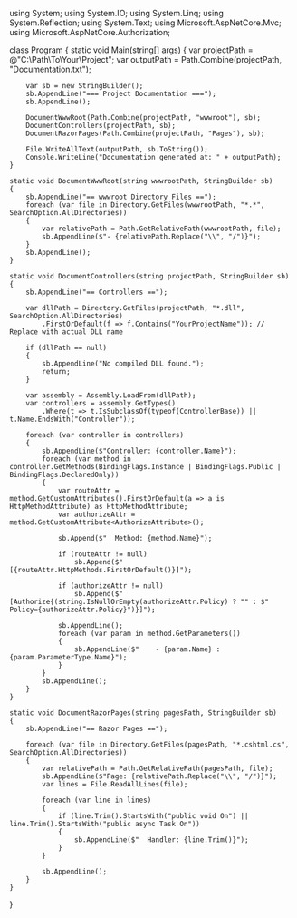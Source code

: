 using System;
using System.IO;
using System.Linq;
using System.Reflection;
using System.Text;
using Microsoft.AspNetCore.Mvc;
using Microsoft.AspNetCore.Authorization;

class Program
{
    static void Main(string[] args)
    {
        var projectPath = @"C:\Path\To\Your\Project";
        var outputPath = Path.Combine(projectPath, "Documentation.txt");

        var sb = new StringBuilder();
        sb.AppendLine("=== Project Documentation ===");
        sb.AppendLine();

        DocumentWwwRoot(Path.Combine(projectPath, "wwwroot"), sb);
        DocumentControllers(projectPath, sb);
        DocumentRazorPages(Path.Combine(projectPath, "Pages"), sb);

        File.WriteAllText(outputPath, sb.ToString());
        Console.WriteLine("Documentation generated at: " + outputPath);
    }

    static void DocumentWwwRoot(string wwwrootPath, StringBuilder sb)
    {
        sb.AppendLine("== wwwroot Directory Files ==");
        foreach (var file in Directory.GetFiles(wwwrootPath, "*.*", SearchOption.AllDirectories))
        {
            var relativePath = Path.GetRelativePath(wwwrootPath, file);
            sb.AppendLine($"- {relativePath.Replace("\\", "/")}");
        }
        sb.AppendLine();
    }

    static void DocumentControllers(string projectPath, StringBuilder sb)
    {
        sb.AppendLine("== Controllers ==");

        var dllPath = Directory.GetFiles(projectPath, "*.dll", SearchOption.AllDirectories)
            .FirstOrDefault(f => f.Contains("YourProjectName")); // Replace with actual DLL name

        if (dllPath == null)
        {
            sb.AppendLine("No compiled DLL found.");
            return;
        }

        var assembly = Assembly.LoadFrom(dllPath);
        var controllers = assembly.GetTypes()
            .Where(t => t.IsSubclassOf(typeof(ControllerBase)) || t.Name.EndsWith("Controller"));

        foreach (var controller in controllers)
        {
            sb.AppendLine($"Controller: {controller.Name}");
            foreach (var method in controller.GetMethods(BindingFlags.Instance | BindingFlags.Public | BindingFlags.DeclaredOnly))
            {
                var routeAttr = method.GetCustomAttributes().FirstOrDefault(a => a is HttpMethodAttribute) as HttpMethodAttribute;
                var authorizeAttr = method.GetCustomAttribute<AuthorizeAttribute>();

                sb.Append($"  Method: {method.Name}");

                if (routeAttr != null)
                    sb.Append($" [{routeAttr.HttpMethods.FirstOrDefault()}]");

                if (authorizeAttr != null)
                    sb.Append($" [Authorize{(string.IsNullOrEmpty(authorizeAttr.Policy) ? "" : $" Policy={authorizeAttr.Policy}")}]");

                sb.AppendLine();
                foreach (var param in method.GetParameters())
                {
                    sb.AppendLine($"    - {param.Name} : {param.ParameterType.Name}");
                }
            }
            sb.AppendLine();
        }
    }

    static void DocumentRazorPages(string pagesPath, StringBuilder sb)
    {
        sb.AppendLine("== Razor Pages ==");

        foreach (var file in Directory.GetFiles(pagesPath, "*.cshtml.cs", SearchOption.AllDirectories))
        {
            var relativePath = Path.GetRelativePath(pagesPath, file);
            sb.AppendLine($"Page: {relativePath.Replace("\\", "/")}");
            var lines = File.ReadAllLines(file);

            foreach (var line in lines)
            {
                if (line.Trim().StartsWith("public void On") || line.Trim().StartsWith("public async Task On"))
                {
                    sb.AppendLine($"  Handler: {line.Trim()}");
                }
            }

            sb.AppendLine();
        }
    }
}
